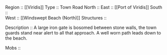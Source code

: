 Region :: [[Viridis]]
Type :: Town Road
North ::
East :: [[Port of Viridis]]
South ::  
West :: [[Windswept Beach (North)]]
Structures :: 

Description :: A large iron gate is bosomed between stone walls, the town guards stand near alert to all that approach. A well worn path leads down to the beach.

Mobs ::